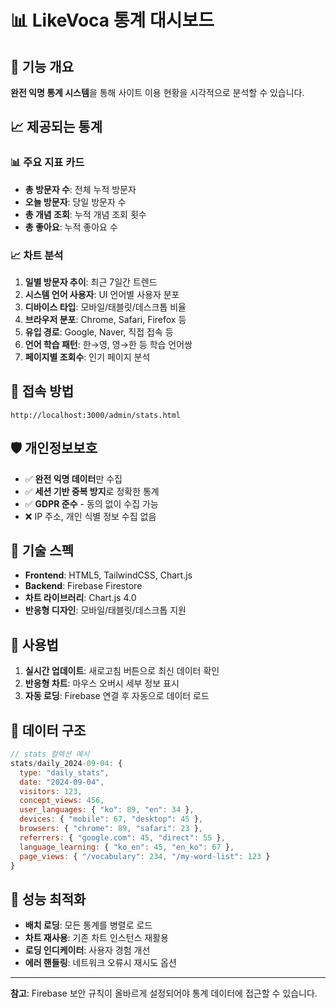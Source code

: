# 📊 LikeVoca 통계 대시보드

## 🎯 기능 개요

**완전 익명 통계 시스템**을 통해 사이트 이용 현황을 시각적으로 분석할 수 있습니다.

## 📈 제공되는 통계

### 📊 주요 지표 카드
- **총 방문자 수**: 전체 누적 방문자
- **오늘 방문자**: 당일 방문자 수  
- **총 개념 조회**: 누적 개념 조회 횟수
- **총 좋아요**: 누적 좋아요 수

### 📈 차트 분석
1. **일별 방문자 추이**: 최근 7일간 트렌드
2. **시스템 언어 사용자**: UI 언어별 사용자 분포
3. **디바이스 타입**: 모바일/태블릿/데스크톱 비율
4. **브라우저 분포**: Chrome, Safari, Firefox 등
5. **유입 경로**: Google, Naver, 직접 접속 등
6. **언어 학습 패턴**: 한→영, 영→한 등 학습 언어쌍
7. **페이지별 조회수**: 인기 페이지 분석

## 🔗 접속 방법

```
http://localhost:3000/admin/stats.html
```

## 🛡️ 개인정보보호

- ✅ **완전 익명 데이터**만 수집
- ✅ **세션 기반 중복 방지**로 정확한 통계
- ✅ **GDPR 준수** - 동의 없이 수집 가능
- ❌ IP 주소, 개인 식별 정보 수집 없음

## 🔧 기술 스펙

- **Frontend**: HTML5, TailwindCSS, Chart.js
- **Backend**: Firebase Firestore
- **차트 라이브러리**: Chart.js 4.0
- **반응형 디자인**: 모바일/태블릿/데스크톱 지원

## 📱 사용법

1. **실시간 업데이트**: 새로고침 버튼으로 최신 데이터 확인
2. **반응형 차트**: 마우스 오버시 세부 정보 표시  
3. **자동 로딩**: Firebase 연결 후 자동으로 데이터 로드

## 🔄 데이터 구조

```javascript
// stats 컬렉션 예시
stats/daily_2024-09-04: {
  type: "daily_stats",
  date: "2024-09-04",
  visitors: 123,
  concept_views: 456,
  user_languages: { "ko": 89, "en": 34 },
  devices: { "mobile": 67, "desktop": 45 },
  browsers: { "chrome": 89, "safari": 23 },
  referrers: { "google.com": 45, "direct": 55 },
  language_learning: { "ko_en": 45, "en_ko": 67 },
  page_views: { "/vocabulary": 234, "/my-word-list": 123 }
}
```

## 🚀 성능 최적화

- **배치 로딩**: 모든 통계를 병렬로 로드
- **차트 재사용**: 기존 차트 인스턴스 재활용
- **로딩 인디케이터**: 사용자 경험 개선
- **에러 핸들링**: 네트워크 오류시 재시도 옵션

---

**참고**: Firebase 보안 규칙이 올바르게 설정되어야 통계 데이터에 접근할 수 있습니다.
